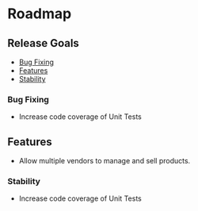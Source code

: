 # Roadmap

## Release Goals
- [Bug Fixing](#bug-fixing)
- [Features](#features)
- [Stability](#stability)

### Bug Fixing
- Increase code coverage of Unit Tests

## Features
- Allow multiple vendors to manage and sell products.

### Stability
- Increase code coverage of Unit Tests
